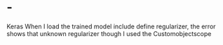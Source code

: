 # -
Keras
When I load the trained model include define regularizer, the error shows that unknown regularizer though I used the Customobjectscope
